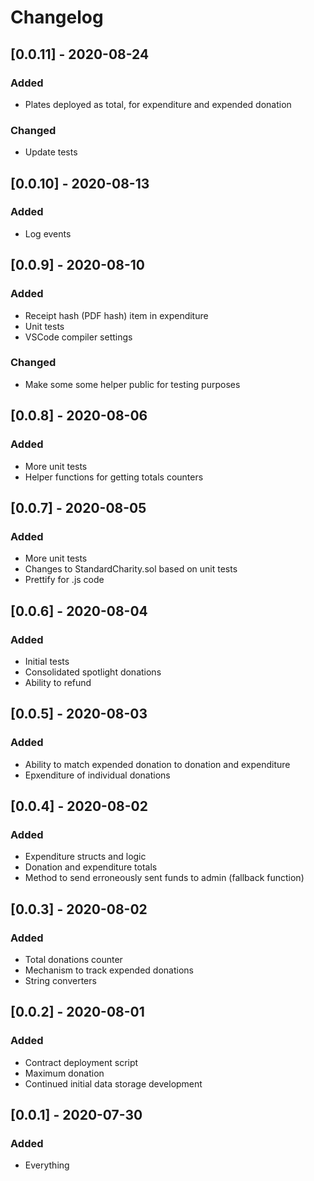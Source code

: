 # Changelog

## [0.0.11] - 2020-08-24

### Added

- Plates deployed as total, for expenditure and expended donation

### Changed 

- Update tests

## [0.0.10] - 2020-08-13

### Added

- Log events

## [0.0.9] - 2020-08-10

### Added

- Receipt hash (PDF hash) item in expenditure
- Unit tests
- VSCode compiler settings

### Changed

- Make some some helper public for testing purposes

## [0.0.8] - 2020-08-06

### Added

- More unit tests
- Helper functions for getting totals counters

## [0.0.7] - 2020-08-05

### Added

- More unit tests
- Changes to StandardCharity.sol based on unit tests
- Prettify for .js code

## [0.0.6] - 2020-08-04

### Added

- Initial tests
- Consolidated spotlight donations
- Ability to refund

## [0.0.5] - 2020-08-03

### Added

- Ability to match expended donation to donation and expenditure
- Epxenditure of individual donations

## [0.0.4] - 2020-08-02

### Added

- Expenditure structs and logic
- Donation and expenditure totals
- Method to send erroneously sent funds to admin (fallback function)

## [0.0.3] - 2020-08-02

### Added

- Total donations counter
- Mechanism to track expended donations
- String converters

## [0.0.2] - 2020-08-01

### Added

- Contract deployment script
- Maximum donation
- Continued initial data storage development

## [0.0.1] - 2020-07-30

### Added

- Everything
